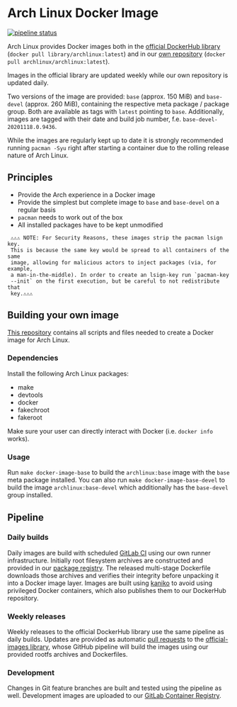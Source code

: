# Arch Linux Docker Image

[![pipeline status](https://gitlab.archlinux.org/archlinux/archlinux-docker/badges/master/pipeline.svg)](https://gitlab.archlinux.org/archlinux/archlinux-docker/-/commits/master)

Arch Linux provides Docker images both in the [official DockerHub library](https://hub.docker.com/_/archlinux) (`docker pull library/archlinux:latest`) and in our [own repository](https://hub.docker.com/r/archlinux/archlinux) (`docker pull archlinux/archlinux:latest`).

Images in the official library are updated weekly while our own repository is updated daily.

Two versions of the image are provided: `base` (approx. 150 MiB) and `base-devel` (approx. 260 MiB), containing the respective meta package / package group. Both are available as tags with `latest` pointing to `base`. Additionally, images are tagged with their date and build job number, f.e. `base-devel-20201118.0.9436`.

While the images are regularly kept up to date it is strongly recommended running `pacman -Syu` right after starting a container due to the rolling release nature of Arch Linux.

## Principles
* Provide the Arch experience in a Docker image
* Provide the simplest but complete image to `base` and `base-devel` on a regular basis
* `pacman` needs to work out of the box
* All installed packages have to be kept unmodified

>>>
     ⚠️⚠️⚠️ NOTE: For Security Reasons, these images strip the pacman lsign key.
     This is because the same key would be spread to all containers of the same
     image, allowing for malicious actors to inject packages (via, for example,
     a man-in-the-middle). In order to create an lsign-key run `pacman-key
     --init` on the first execution, but be careful to not redistribute that
     key.⚠️⚠️⚠️  
>>>

## Building your own image

[This repository](https://gitlab.archlinux.org/archlinux/archlinux-docker) contains all scripts and files needed to create a Docker image for Arch Linux.

### Dependencies
Install the following Arch Linux packages:

* make
* devtools
* docker
* fakechroot
* fakeroot

Make sure your user can directly interact with Docker (i.e. `docker info` works).

### Usage
Run `make docker-image-base` to build the `archlinux:base` image with the
`base` meta package installed. You can also run `make docker-image-base-devel` to
build the image `archlinux:base-devel` which additionally has the `base-devel` group installed.

## Pipeline

### Daily builds

Daily images are build with scheduled [GitLab CI](https://gitlab.archlinux.org/archlinux/archlinux-docker/-/blob/master/.gitlab-ci.yml) using our own runner infrastructure. Initially root filesystem archives are constructed and provided in our [package registry](https://gitlab.archlinux.org/archlinux/archlinux-docker/-/packages). The released multi-stage Dockerfile downloads those archives and verifies their integrity before unpacking it into a Docker image layer. Images are built using [kaniko](https://github.com/GoogleContainerTools/kaniko) to avoid using privileged Docker containers, which also publishes them to our DockerHub repository.

### Weekly releases

Weekly releases to the official DockerHub library use the same pipeline as daily builds. Updates are provided as automatic [pull requests](https://github.com/docker-library/official-images/pulls?q=is%3Apr+archlinux+is%3Aclosed+author%3Aarchlinux-github) to the [official-images library](https://github.com/docker-library/official-images/blob/master/library/archlinux), whose GitHub pipeline will build the images using our provided rootfs archives and Dockerfiles.

### Development

Changes in Git feature branches are built and tested using the pipeline as well. Development images are uploaded to our [GitLab Container Registry](https://gitlab.archlinux.org/archlinux/archlinux-docker/container_registry).
